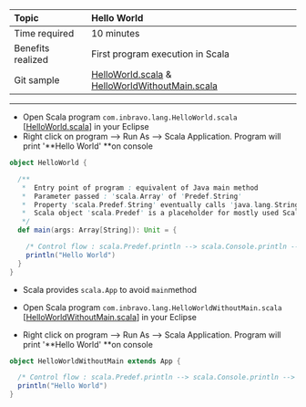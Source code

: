 | Topic | Hello World |
| :--- | :--- |
| Time required | 10 minutes |
| Benefits realized | First program execution in Scala |
| Git sample | [HelloWorld.scala](https://github.com/inbravo/scala-src/blob/master/src/main/scala/com/inbravo/lang/HelloWorld.scala) & [HelloWorldWithoutMain.scala](https://github.com/inbravo/scala-src/blob/master/src/main/scala/com/inbravo/lang/HelloWorldWithoutMain.scala) |

---

* Open Scala program `com.inbravo.lang.HelloWorld.scala` \[[HelloWorld.scala](https://github.com/inbravo/scala-src/blob/master/src/main/scala/com/inbravo/lang/HelloWorld.scala)\] in your Eclipse
* Right click on program --&gt; Run As --&gt; Scala Application. Program will print '**Hello World' **on console

```scala
object HelloWorld {

  /**
   *  Entry point of program : equivalent of Java main method
   *  Parameter passed : 'scala.Array' of 'Predef.String'
   *  Property 'scala.Predef.String' eventually calls 'java.lang.String'
   *  Scala object 'scala.Predef' is a placeholder for mostly used Scala classes
   */
  def main(args: Array[String]): Unit = {

    /* Control flow : scala.Predef.println --> scala.Console.println --> java.io.PrintStream.println */
    println("Hello World")
  }
}
```

* Scala provides `scala.App` to avoid `main`method
* Open Scala program `com.inbravo.lang.HelloWorldWithoutMain.scala` \[[HelloWorldWithoutMain.scala](https://github.com/inbravo/scala-src/blob/master/src/main/scala/com/inbravo/lang/HelloWorldWithoutMain.scala)\] in your Eclipse

* Right click on program --&gt; Run As --&gt; Scala Application. Program will print '**Hello World' **on console

```scala
object HelloWorldWithoutMain extends App {

  /* Control flow : scala.Predef.println --> scala.Console.println --> java.io.PrintStream.println */
  println("Hello World")
}
```



